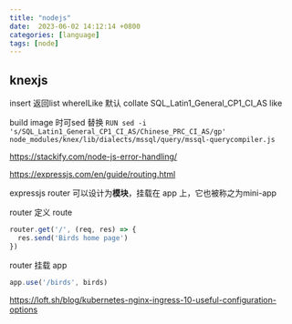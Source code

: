 ```yaml
---
title: "nodejs"
date:  2023-06-02 14:12:14 +0800
categories: [language]
tags: [node]
---
```


## knexjs

insert 返回list
whereILike 默认 collate SQL_Latin1_General_CP1_CI_AS like

build image 时可sed 替换
`RUN sed -i 's/SQL_Latin1_General_CP1_CI_AS/Chinese_PRC_CI_AS/gp' node_modules/knex/lib/dialects/mssql/query/mssql-querycompiler.js`



https://stackify.com/node-js-error-handling/


https://expressjs.com/en/guide/routing.html



expressjs router 可以设计为**模块**，挂载在 app 上，它也被称之为mini-app

router 定义 route

```js
router.get('/', (req, res) => {
  res.send('Birds home page')
})
```

router 挂载 app

```js
app.use('/birds', birds)
```


https://loft.sh/blog/kubernetes-nginx-ingress-10-useful-configuration-options
